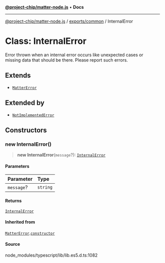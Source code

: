 [**@project-chip/matter-node.js**](../../../README.md) • **Docs**

***

[@project-chip/matter-node.js](../../../modules.md) / [exports/common](../README.md) / InternalError

# Class: InternalError

Error thrown when an internal error occurs like unexpected cases or missing data that should be there. Please
report such errors.

## Extends

- [`MatterError`](MatterError.md)

## Extended by

- [`NotImplementedError`](NotImplementedError.md)

## Constructors

### new InternalError()

> **new InternalError**(`message`?): [`InternalError`](InternalError.md)

#### Parameters

| Parameter | Type |
| :------ | :------ |
| `message`? | `string` |

#### Returns

[`InternalError`](InternalError.md)

#### Inherited from

[`MatterError`](MatterError.md).[`constructor`](MatterError.md#constructors)

#### Source

node\_modules/typescript/lib/lib.es5.d.ts:1082
